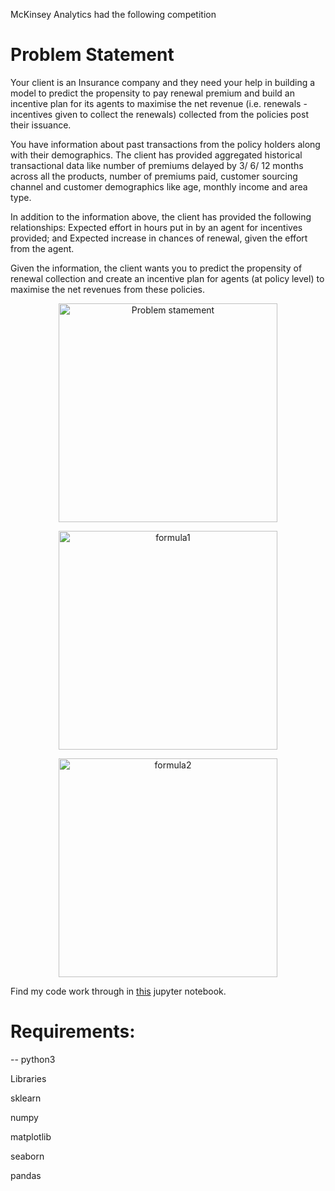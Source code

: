 McKinsey Analytics had the following competition

# Problem Statement
Your client is an Insurance company and they need your help in building a model to predict the propensity to pay 
renewal premium and build an incentive plan for its agents to maximise the net revenue 
(i.e. renewals - incentives given to collect the renewals) collected from the policies post their issuance.

You have information about past transactions from the policy holders along with their demographics.
The client has provided aggregated historical transactional data like number of premiums 
delayed by 3/ 6/ 12 months across all the products, number of premiums paid, customer sourcing channel and 
customer demographics like age, monthly income and area type.

 

In addition to the information above, the client has provided the following relationships:
Expected effort in hours put in by an agent for incentives provided; and
Expected increase in chances of renewal, given the effort from the agent.
 
Given the information, the client wants you to predict the propensity of renewal collection and
create an incentive plan for agents (at policy level) to maximise the net revenues from these policies.


<p align="center">
  <img src="https://github.com/kongaevans/Analytics-Vidhya-Challenge/blob/master/img/problem_statement.png" width="350" title="Problem stamement">
</p>
<p align="center">
  <img src="https://github.com/kongaevans/Analytics-Vidhya-Challenge/blob/master/img/given_formula0.png" width="350" title="formula1">
</p>
<p align="center">
  <img src="https://github.com/kongaevans/Analytics-Vidhya-Challenge/blob/master/img/given_formulas.png" width="350" alt="formula2">
</p>


Find my code work through in [this](https://github.com/kongaevans/Analytics-Vidhya-Challenge/blob/master/Predicting_renewal_probability.ipynb) jupyter notebook.

# Requirements:
-- python3

Libraries
 
 sklearn

 numpy
 
 matplotlib
 
 seaborn
 
 pandas
